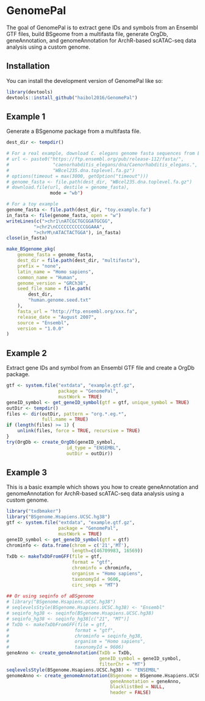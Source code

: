 
# GenomePal

<!-- badges: start -->
<!-- badges: end -->

The goal of GenomePal is to extract gene IDs and symbols from an Ensembl GTF
files, build BSgeome from a multifasta file, generate OrgDb, geneAnnotation,
and genomeAnnotation for ArchR-based scATAC-seq data analysis using a custom
genome.

## Installation

You can install the development version of GenomePal like so:

``` r
library(devtools)
devtools::install_github("haibol2016/GenomePal")
```

## Example 1 
Generate a BSgenome package from a multifasta file.
```r
dest_dir <- tempdir()

# For a real example, download C. elegans genome fasta sequences from Ensembl
# url <- paste0("https://ftp.ensembl.org/pub/release-112/fasta/",
#                "caenorhabditis_elegans/dna/Caenorhabditis_elegans.",
#                "WBcel235.dna.toplevel.fa.gz")
# options(timeout = max(3000, getOption("timeout")))                
# genome_fasta <- file.path(dest_dir, "WBcel235.dna.toplevel.fa.gz")
# download.file(url, destile = genome_fasta),
                mode = "wb")

# For a toy example                
genome_fasta <- file.path(dest_dir, "toy.example.fa")
in_fasta <- file(genome_fasta, open = "w")
writeLines(c(">chr1\nATCGCTGCGGATGCGG",
          ">chr2\nCCCCCCCCCCCGGAAA",
          ">chrM\nATACTACTGGA"), in_fasta)
close(in_fasta)

make_BSgenome_pkg(
    genome_fasta = genome_fasta,
    dest_dir = file.path(dest_dir, "multifasta"),
    prefix = "none",
    latin_name = "Homo sapiens",
    common_name = "Human",
    genome_version = "GRCh38",
    seed_file_name = file.path(
        dest_dir,
        "human.genome.seed.txt"
    ),
    fasta_url = "http://ftp.ensembl.org/xxx.fa",
    release_date = "August 2007",
    source = "Ensembl",
    version = "1.0.0"
)
```

## Example 2  
Extract gene IDs and symbol from an Ensembl GTF file and create a OrgDb package.

```r
gtf <- system.file("extdata", "example.gtf.gz",
                   package = "GenomePal",
                   mustWork = TRUE)
geneID_symbol <- get_geneID_symbol(gtf = gtf, unique_symbol = TRUE)
outDir <- tempdir()
files <- dir(outDir, pattern = "org.*.eg.*",
             full.name = TRUE)
if (length(files) >= 1) {
    unlink(files, force = TRUE, recursive = TRUE)
}
try(OrgDb <- create_OrgDb(geneID_symbol,
                      id_type = "ENSEMBL",
                      outDir = outDir))
```


## Example 3
This is a basic example which shows you how to create geneAnnotation and 
genomeAnnotation for ArchR-based scATAC-seq data analysis using a custom genome.

``` r
library("txdbmaker")
library("BSgenome.Hsapiens.UCSC.hg38")
gtf <- system.file("extdata", "example.gtf.gz",
                   package = "GenomePal",
                   mustWork = TRUE)
geneID_symbol <- get_geneID_symbol(gtf = gtf)
chrominfo <- data.frame(chrom = c('21','MT'),
                        length=c(46709983, 16569))
TxDb <- makeTxDbFromGFF(file = gtf,
                        format = "gtf",
                        chrominfo = chrominfo,
                        organism = "Homo sapiens",
                        taxonomyId = 9606,
                        circ_seqs = "MT")
                        
## Or using seqinfo of aBSgenome
# library("BSgenome.Hsapiens.UCSC.hg38")
# seqlevelsStyle(BSgenome.Hsapiens.UCSC.hg38) <- "Ensembl"
# seqinfo_hg38 <- seqinfo(BSgenome.Hsapiens.UCSC.hg38)
# seqinfo_hg38 <- seqinfo_hg38[c("21", "MT")]
# TxDb <- makeTxDbFromGFF(file = gtf,
#                        format = "gtf",
#                        chrominfo = seqinfo_hg38,
#                        organism = "Homo sapiens",
#                        taxonomyId = 9606)
geneAnno <- create_geneAnnotation(TxDb = TxDb,
                                  geneID_symbol = geneID_symbol,
                                  filterChr = "MT")
seqlevelsStyle(BSgenome.Hsapiens.UCSC.hg38) <- "ENSEMBL"
genomeAnno <- create_genomeAnnotation(BSgenome = BSgenome.Hsapiens.UCSC.hg38,
                                      geneAnnotation = geneAnno,
                                      blacklistBed = NULL,
                                      header = FALSE)
```

